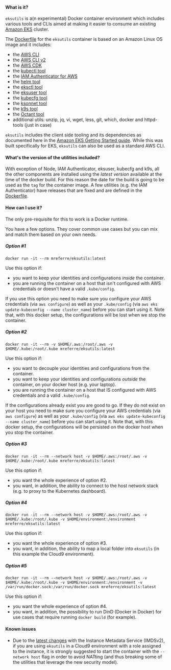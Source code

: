 #### What is it?

`eksutils` is a(n experimental) Docker container environment which includes various tools and CLIs aimed at making it easier to consume an existing [Amazon EKS](https://aws.amazon.com/eks/) cluster. 

The [Dockerfile](https://github.com/mreferre/eksutils/blob/master/Dockerfile) for the `eksutils` container is based on an Amazon Linux OS image and it includes:
- the [AWS CLI](https://aws.amazon.com/cli) 
- the [AWS CLI v2](https://docs.aws.amazon.com/cli/latest/userguide/install-cliv2.html) 
- the [AWS CDK](https://github.com/awslabs/aws-cdk)
- the [kubectl tool](https://kubernetes.io/docs/tasks/tools/install-kubectl/)
- the [IAM Authenticator for AWS](https://github.com/kubernetes-sigs/aws-iam-authenticator)
- the [helm tool](https://github.com/helm/helm)
- the [eksctl tool](https://github.com/weaveworks/eksctl)
- the [eksuser tool](https://github.com/prabhatsharma/eksuser/)
- the [kubecfg tool](https://github.com/ksonnet/kubecfg)
- the [ksonnet tool](https://github.com/ksonnet/ksonnet)
- the [k9s tool](https://k9ss.io/)
- the [Octant tool](https://github.com/vmware-tanzu/octant)
- additional utils: unzip, jq, vi, wget, less, git, which, docker and httpd-tools (just in case) 

`eksutils` includes the client side tooling and its dependencies as documented here in the [Amazon EKS Getting Started guide](https://docs.aws.amazon.com/eks/latest/userguide/getting-started.html). While this was built specifically for EKS, `eksutils` can also be used as a standard AWS CLI.

#### What's the version of the utilities included?

With exception of Node, IAM Authenticator, eksuser, kubecfg and k9s, all the other components are installed using the *latest version* available at the time of the docker build. For this reason the date for the build is going to be used as the `tag` for the container image. A few utilities (e.g. the IAM Authenticator) have releases that are fixed and are defined in the [Dockerfile](https://github.com/mreferre/eksutils/blob/master/Dockerfile).

#### How can I use it?

The only pre-requisite for this to work is a Docker runtime. 

You have a few options. They cover common use cases but you can mix and match them based on your own needs.

##### Option #1

`docker run -it --rm mreferre/eksutils:latest`

Use this option if:

*  you want to keep your identities and configurations *inside* the container.
*  you are running the container on a host that isn't configured with AWS credentials or doesn't have a valid `.kube/config`. 

If you use this option you need to make sure you configure your AWS credentials (via `aws configure`) as well as your `.kube/config` (via `aws eks update-kubeconfig --name cluster_name`) before you can start using it. Note that, with this docker setup, the configurations will be lost when we stop the container.  

##### Option #2

`docker run -it --rm -v $HOME/.aws:/root/.aws -v $HOME/.kube:/root/.kube mreferre/eksutils:latest` 

Use this option if:

* you want to decouple your identities and configurations from the container. 
* you want to keep your identities and configurations *outside* the container, on your docker host (e.g. your laptop).
* you are running the container on a host that IS configured with AWS credentials and a valid `.kube/config`. 

If the configurations already exist you are good to go. If they do not exist on your host you need to make sure you configure your AWS credentials (via `aws configure`) as well as your `.kube/config` (via `aws eks update-kubeconfig --name cluster_name`) before you can start using it. Note that, with this docker setup, the configurations will be persisted on the docker host when you stop the container. 

##### Option #3

`docker run -it --rm --network host -v $HOME/.aws:/root/.aws -v $HOME/.kube:/root/.kube mreferre/eksutils:latest`

Use this option if:

* you want the whole experience of option #2. 
* you want, in addition, the ability to connect to the host network stack (e.g. to proxy to the Kubernetes dashboard).  

##### Option #4  

`docker run -it --rm --network host -v $HOME/.aws:/root/.aws -v $HOME/.kube:/root/.kube -v $HOME/environment:/environment mreferre/eksutils:latest` 

Use this option if:

* you want the whole experience of option #3. 
* you want, in addition, the ability to map a local folder into `eksutils` (in this example the Cloud9 environment).

##### Option #5  

`docker run -it --rm --network host -v $HOME/.aws:/root/.aws -v $HOME/.kube:/root/.kube -v $HOME/environment:/environment -v /var/run/docker.sock:/var/run/docker.sock mreferre/eksutils:latest` 

Use this option if:

* you want the whole experience of option #4. 
* you want, in addition, the possibility to run DinD (Docker in Docker) for use cases that require running `docker build` (for example).

#### Known issues

* Due to the [latest changes](https://aws.amazon.com/blogs/security/defense-in-depth-open-firewalls-reverse-proxies-ssrf-vulnerabilities-ec2-instance-metadata-service/) with the Instance Metadata Service (IMDSv2), if you are using `eksutils` in a Cloud9 environment with a role assigned to the instance, it is strongly suggested to start the container with the `--network host` flag in order to avoid NATting (and thus breaking some of the utilities that leverage the new security model).
